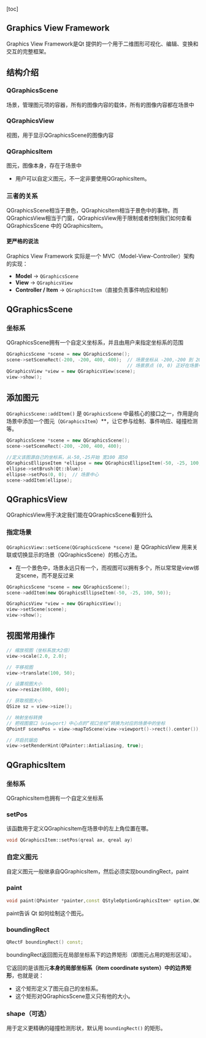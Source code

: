 [toc]

## Graphics View Framework

Graphics View Framework是Qt 提供的一个用于二维图形可视化、编辑、变换和交互的完整框架。

## 结构介绍

### QGraphicsScene

场景，管理图元项的容器，所有的图像内容的载体，所有的图像内容都在场景中

### QGraphicsView

视图，用于显示QGraphicsScene的图像内容

### QGraphicsItem

图元，图像本身，存在于场景中

* 用户可以自定义图元，不一定非要使用QGraphicsItem。

### 三者的关系

QGraphicsScene相当于景色，QGraphicsItem相当于景色中的事物，而QGraphicsView相当于门窗，QGraphicsView用于限制或者控制我们如何查看 QGraphicsScene 中的 QGraphicsItem。

#### 更严格的说法

Graphics View Framework 实际是一个 MVC（Model-View-Controller）架构的实现：

- **Model** → `QGraphicsScene`
- **View** → `QGraphicsView`
- **Controller / Item** → `QGraphicsItem`（直接负责事件响应和绘制）

## QGraphicsScene

### 坐标系

QGraphicsScene拥有一个自定义坐标系，并且由用户来指定坐标系的范围

```c++
QGraphicsScene *scene = new QGraphicsScene();
scene->setSceneRect(-200, -200, 400, 400);  // 场景坐标从 -200,-200 到 200,200
											// 场景原点 (0, 0) 正好在场景中心
QGraphicsView *view = new QGraphicsView(scene);
view->show();
```

## 添加图元

`QGraphicsScene::addItem()` 是 `QGraphicsScene` 中最核心的接口之一，作用是向场景中添加一个图元（`QGraphicsItem`）**，让它参与绘制、事件响应、碰撞检测等。

```c++
QGraphicsScene *scene = new QGraphicsScene();
scene->setSceneRect(-200, -200, 400, 400);

//定义该图源自己的坐标系，从-50,-25开始 宽100 高50
QGraphicsEllipseItem *ellipse = new QGraphicsEllipseItem(-50, -25, 100, 50);
ellipse->setBrush(Qt::blue);
ellipse->setPos(0, 0);  // 场景中心
scene->addItem(ellipse);
```

## QGraphicsView

QGraphicsView用于决定我们能在QGraphicsScene看到什么

### 指定场景

`QGraphicsView::setScene(QGraphicsScene *scene)` 是 QGraphicsView 用来关联或切换显示的场景（QGraphicsScene）的核心方法。

* 在一个景色中，场景永远只有一个，而视图可以拥有多个，所以常常是view绑定scene，而不是反过来

```c++
QGraphicsScene *scene = new QGraphicsScene();
scene->addItem(new QGraphicsEllipseItem(-50, -25, 100, 50));

QGraphicsView *view = new QGraphicsView();
view->setScene(scene);
view->show();
```

## 视图常用操作

```c++
// 缩放视图（坐标系放大2倍）
view->scale(2.0, 2.0);

// 平移视图
view->translate(100, 50);

// 设置视图大小
view->resize(800, 600);

// 获取视图大小
QSize sz = view->size();

// 映射坐标转换
// 把视图窗口（viewport）中心点的“视口坐标”转换为对应的场景中的坐标
QPointF scenePos = view->mapToScene(view->viewport()->rect().center());

// 开启抗锯齿
view->setRenderHint(QPainter::Antialiasing, true);
```

## QGraphicsItem

### 坐标系

QGraphicsItem也拥有一个自定义坐标系

### setPos

该函数用于定义QGraphicsItem在场景中的左上角位置在哪。

```c++
void QGraphicsItem::setPos(qreal ax, qreal ay)
```

### 自定义图元

自定义图元一般继承自QGraphicsItem，然后必须实现boundingRect，paint

### paint

```c++
void paint(QPainter *painter,const QStyleOptionGraphicsItem* option,QWidget* widget);
```

paint告诉 Qt 如何绘制这个图元。

### boundingRect

```c++
QRectF boundingRect() const;
```

boundingRect返回图元在局部坐标系下的边界矩形（即图元占用的矩形区域）。

它返回的是该图元**本身的局部坐标系（item coordinate system）中的边界矩形**，也就是说：

- 这个矩形定义了图元自己的坐标系。
- 这个矩形对QGraphicsScene意义只有他的大小。

### shape（可选）

用于定义更精确的碰撞检测形状，默认用 `boundingRect()` 的矩形。



